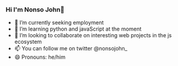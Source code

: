 ### Hi I'm Nonso John👋

- 🔭 I’m currently seeking employment
- 🌱 I’m learning python and javaScript at the moment
- 👯 I’m looking to collaborate on interesting web projects in the js ecosystem
- 📫 You can follow me on twitter @nonsojohn_
- 😄 Pronouns: he/him
